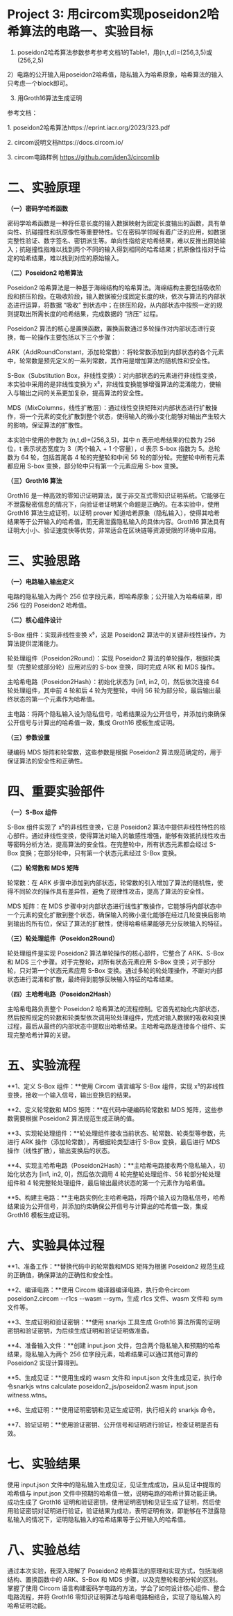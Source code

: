 # Project 3: 用circom实现poseidon2哈希算法的电路一、实验目标

1) poseidon2哈希算法参数参考参考文档1的Table1，用(n,t,d)=(256,3,5)或(256,2,5)

2）电路的公开输入用poseidon2哈希值，隐私输入为哈希原象，哈希算法的输入只考虑一个block即可。

3) 用Groth16算法生成证明

参考文档：

1\. poseidon2哈希算法https://eprint.iacr.org/2023/323.pdf

2\. circom说明文档https://docs.circom.io/

3\. circom电路样例 https://github.com/iden3/circomlib

# 二、实验原理

**（一）密码学哈希函数​**

密码学哈希函数是一种将任意长度的输入数据映射为固定长度输出的函数，具有单向性、抗碰撞性和抗原像性等重要特性。它在密码学领域有着广泛的应用，如数据完整性验证、数字签名、密钥派生等。单向性指给定哈希结果，难以反推出原始输入；抗碰撞性指难以找到两个不同的输入得到相同的哈希结果；抗原像性指对于给定的哈希结果，难以找到对应的原始输入。​

**（二）Poseidon2 哈希算法​**

Poseidon2 哈希算法是一种基于海绵结构的哈希算法。海绵结构主要包括吸收阶段和挤压阶段。在吸收阶段，输入数据被分成固定长度的块，依次与算法的内部状态进行运算，将数据 “吸收” 到状态中；在挤压阶段，从内部状态中按照一定的规则提取出所需长度的哈希结果，完成数据的 “挤压” 过程。​

Poseidon2 算法的核心是置换函数，置换函数通过多轮操作对内部状态进行变换，每一轮操作主要包括以下三个步骤：​

ARK（AddRoundConstant，添加轮常数）：将轮常数添加到内部状态的各个元素中，轮常数是预先定义的一系列常数，其作用是增加算法的随机性和安全性。​

S-Box（Substitution Box，非线性变换）：对内部状态的元素进行非线性变换，本实验中采用的是非线性变换为 x⁵，非线性变换能够增强算法的混淆能力，使输入与输出之间的关系更加复杂，提高算法的安全性。​

MDS（MixColumns，线性扩散层）：通过线性变换矩阵对内部状态进行扩散操作，将一个元素的变化扩散到整个状态，使得输入的微小变化能够对输出产生较大的影响，保证算法的扩散性。​

本实验中使用的参数为 (n,t,d)=(256,3,5)，其中 n 表示哈希结果的位数为 256 位，t 表示状态宽度为 3（两个输入 + 1 个容量），d 表示 S-box 指数为 5。总轮数为 64 轮，包括首尾各 4 轮的完整轮和中间 56 轮的部分轮。完整轮中所有元素都应用 S-box 变换，部分轮中只有第一个元素应用 S-box 变换。​

**（三）Groth16 算法​**

Groth16 是一种高效的零知识证明算法，属于非交互式零知识证明系统。它能够在不泄露秘密信息的情况下，向验证者证明某个命题是正确的。在本实验中，使用 Groth16 算法生成证明，以证明 prover 知道哈希原象（隐私输入），使得其哈希结果等于公开输入的哈希值，而无需泄露隐私输入的具体内容。Groth16 算法具有证明大小小、验证速度快等优势，非常适合在区块链等资源受限的环境中应用。

# 三、实验思路

**（一）电路输入输出定义​**

电路的隐私输入为两个 256 位字段元素，即哈希原象；公开输入为哈希结果，即 256 位的 Poseidon2 哈希值。​

**（二）核心组件设计​**

S-Box 组件：实现非线性变换 x⁵，这是 Poseidon2 算法中的关键非线性操作，为算法提供混淆能力。​

轮处理组件（Poseidon2Round）：实现 Poseidon2 算法的单轮操作，根据轮类型（完整轮或部分轮）应用对应的 S-box 变换，同时完成 ARK 和 MDS 操作。​

主哈希电路（Poseidon2Hash）：初始化状态为 \[in1, in2, 0\]，然后依次连接 64 轮处理组件，其中前 4 轮和后 4 轮为完整轮，中间 56 轮为部分轮，最后输出最终状态的第一个元素作为哈希值。​

主电路：将两个隐私输入设为隐私信号，哈希结果设为公开信号，并添加约束确保公开信号与计算出的哈希值一致，集成 Groth16 模板生成证明。​

**（三）参数设置​**

硬编码 MDS 矩阵和轮常数，这些参数是根据 Poseidon2 算法规范确定的，用于保证算法的安全性和正确性。

# 四、重要实验部件

**（一）S-Box 组件​**

S-Box 组件实现了 x⁵的非线性变换，它是 Poseidon2 算法中提供非线性特性的核心部件。通过非线性变换，使得算法对输入的敏感性增强，能够有效抵抗线性攻击等密码分析方法，提高算法的安全性。在完整轮中，所有状态元素都会经过 S-Box 变换；在部分轮中，只有第一个状态元素经过 S-Box 变换。​

**（二）轮常数和 MDS 矩阵​**

轮常数：在 ARK 步骤中添加到内部状态，轮常数的引入增加了算法的随机性，使得不同轮次的操作具有差异性，避免了规律性攻击，提高了算法的安全性。​

MDS 矩阵：在 MDS 步骤中对内部状态进行线性扩散操作，它能够将内部状态中一个元素的变化扩散到整个状态，确保输入的微小变化能够在经过几轮变换后影响到输出的所有位，保证了算法的扩散性，使得哈希结果能够充分反映输入的特征。​

**（三）轮处理组件（Poseidon2Round）​**

轮处理组件是实现 Poseidon2 算法单轮操作的核心部件，它整合了 ARK、S-Box 和 MDS 三个步骤。对于完整轮，对所有状态元素应用 S-Box 变换；对于部分轮，只对第一个状态元素应用 S-Box 变换。通过多轮的轮处理操作，不断对内部状态进行混淆和扩散，最终得到能够反映输入特征的哈希结果。​

**（四）主哈希电路（Poseidon2Hash）​**

主哈希电路负责整个 Poseidon2 哈希算法的流程控制。它首先初始化内部状态，然后按照规定的轮数和轮类型依次调用轮处理组件，完成对输入数据的吸收和变换过程，最后从最终的内部状态中提取出哈希结果。主哈希电路是连接各个组件、实现完整哈希计算的关键。

# 五、实验流程

**1、定义 S-Box 组件：**使用 Circom 语言编写 S-Box 组件，实现 x⁵的非线性变换，接收一个输入信号，输出变换后的结果。​

**2、定义轮常数和 MDS 矩阵：**在代码中硬编码轮常数和 MDS 矩阵，这些参数需要根据 Poseidon2 算法规范生成正确的值。​

**3、实现轮处理组件：**轮处理组件接收当前状态、轮常数、轮类型等参数，先进行 ARK 操作（添加轮常数），再根据轮类型进行 S-Box 变换，最后进行 MDS 操作（线性扩散），输出变换后的状态。​

**4、实现主哈希电路（Poseidon2Hash）：**主哈希电路接收两个隐私输入，初始化状态为 \[in1, in2, 0\]，然后依次调用 4 轮完整轮处理组件、56 轮部分轮处理组件和 4 轮完整轮处理组件，最后输出最终状态的第一个元素作为哈希值。​

**5、构建主电路：**主电路实例化主哈希电路，将两个输入设为隐私信号，哈希结果设为公开信号，并添加约束确保公开信号与计算出的哈希值一致，集成 Groth16 模板生成证明。

# 六、实验具体过程

**1、准备工作：**替换代码中的轮常数和MDS 矩阵为根据 Poseidon2 规范生成的正确值，确保算法的正确性和安全性。​

**2、编译电路：**使用 Circom 编译器编译电路，执行命令circom poseidon2.circom --r1cs --wasm --sym，生成 r1cs 文件、wasm 文件和 sym 文件等。​

**3、生成证明和验证密钥：**使用 snarkjs 工具生成 Groth16 算法所需的证明密钥和验证密钥，为后续生成证明和验证证明做准备。

**4、准备输入文件：**创建 input.json 文件，包含两个隐私输入和预期的哈希结果，隐私输入为两个 256 位字段元素，哈希结果可以通过其他可靠的 Poseidon2 实现计算得到。​

**5、生成见证：**使用生成的 wasm 文件和 input.json 文件生成见证，执行命令snarkjs wtns calculate poseidon2_js/poseidon2.wasm input.json witness.wtns。​

**6、生成证明：**使用证明密钥和见证生成证明，执行相关的 snarkjs 命令。​

**7、验证证明：**使用验证密钥、公开信号和证明进行验证，检查证明是否有效。

# 七、实验结果

使用 input.json 文件中的隐私输入生成见证，见证生成成功，且从见证中提取的哈希值与 input.json 文件中预期的哈希值一致，说明电路的哈希计算功能正确。​成功生成了 Groth16 证明和验证密钥，使用证明密钥和见证生成了证明，然后使用验证密钥对证明进行验证，验证结果为成功，表明证明有效，即能够在不泄露隐私输入的情况下，证明隐私输入的哈希结果等于公开输入的哈希值。

# 八、实验总结

通过本次实验，我深入理解了 Poseidon2 哈希算法的原理和实现方式，包括海绵结构、置换函数中的 ARK、S-Box 和 MDS 步骤，以及完整轮和部分轮的区别。掌握了使用 Circom 语言构建密码学电路的方法，学会了如何设计核心组件、整合电路流程，并将 Groth16 零知识证明算法与哈希电路相结合，实现了隐私输入的哈希证明功能。​